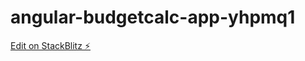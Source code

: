# angular-budgetcalc-app-yhpmq1

[Edit on StackBlitz ⚡️](https://stackblitz.com/edit/angular-budgetcalc-app-yhpmq1)